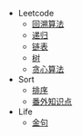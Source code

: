 <!-- //注：创建相对应的md文件跳转 -->
* Leetcode
    * [回溯算法](leetcode/backTrack.md)
    * [递归](leetcode/recursion.md)
    * [链表](leetcode/listNode.md)
    * [树](leetcode/tree.md)
    * [贪心算法](leetcode/greedy.md)
* Sort
    * [排序](sort/sort.md)
    * [番外知识点](sort/knowledage.md)
* Life
    * [金句](dariyLove/mollyLove.md)